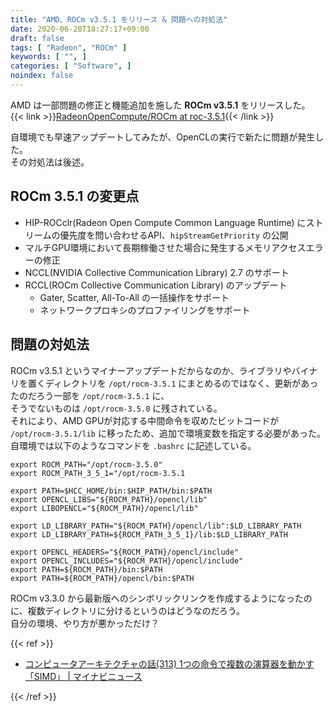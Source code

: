 ```yaml
---
title: "AMD、ROCm v3.5.1 をリリース & 問題への対処法"
date: 2020-06-20T18:27:17+09:00
draft: false
tags: [ "Radeon", "ROCm" ]
keywords: [ "", ]
categories: [ "Software", ]
noindex: false
---
```


AMD は一部問題の修正と機能追加を施した **ROCm v3.5.1** をリリースした。  
{{< link >}}[RadeonOpenCompute/ROCm at roc-3.5.1](https://github.com/RadeonOpenCompute/ROCm/tree/roc-3.5.1){{< /link >}}

自環境でも早速アップデートしてみたが、OpenCLの実行で新たに問題が発生した。  
その対処法は後述。  

## ROCm 3.5.1 の変更点

 * HIP-ROCclr(Radeon Open Compute Common Language Runtime) にストリームの優先度を問い合わせるAPI、`hipStreamGetPriority` の公開  
 * マルチGPU環境において長期稼働させた場合に発生するメモリアクセスエラーの修正  
 * NCCL(NVIDIA Collective Communication Library) 2.7 のサポート
 * RCCL(ROCm Collective Communication Library) のアップデート
   * Gater, Scatter, All-To-All の一括操作をサポート
   * ネットワークプロキシのプロファイリングをサポート

## 問題の対処法
ROCm v3.5.1 というマイナーアップデートだからなのか、ライブラリやバイナリを置くディレクトリを `/opt/rocm-3.5.1` にまとめるのではなく、更新があったのだろう一部を `/opt/rocm-3.5.1` に、  
そうでないものは `/opt/rocm-3.5.0` に残されている。  
それにより、AMD GPUが対応する中間命令を収めたビットコードが `/opt/rocm-3.5.1/lib` に移ったため、追加で環境変数を指定する必要があった。  
自環境では以下のようなコマンドを `.bashrc` に記述している。  

```
export ROCM_PATH="/opt/rocm-3.5.0"
export ROCM_PATH_3_5_1="/opt/rocm-3.5.1

export PATH=$HCC_HOME/bin:$HIP_PATH/bin:$PATH
export OPENCL_LIBS="${ROCM_PATH}/opencl/lib"
export LIBOPENCL="${ROCM_PATH}/opencl/lib"

export LD_LIBRARY_PATH="${ROCM_PATH}/opencl/lib":$LD_LIBRARY_PATH
export LD_LIBRARY_PATH=${ROCM_PATH_3_5_1}/lib:$LD_LIBRARY_PATH

export OPENCL_HEADERS="${ROCM_PATH}/opencl/include"
export OPENCL_INCLUDES="${ROCM_PATH}/opencl/include"
export PATH=${ROCM_PATH}/bin:$PATH
export PATH=${ROCM_PATH}/opencl/bin:$PATH

```

ROCm v3.3.0 から最新版へのシンボリックリンクを作成するようになったのに、複数ディレクトリに分けるというのはどうなのだろう。  
自分の環境、やり方が悪かっただけ？  

{{< ref >}}

 * [コンピュータアーキテクチャの話(313) 1つの命令で複数の演算器を動かす「SIMD」 | マイナビニュース](https://news.mynavi.jp/article/architecture-313/)

{{< /ref >}}
